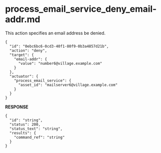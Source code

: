 
# process_email_service_deny_email-addr.md

This action specifies an email address be denied.

```
{
  "id": "0ebc6bc6-0cd3-40f1-80f9-0b3a4857d21b",
  "action": "deny",
  "target": {
    "email-addr": {
      "value": "number6@village.example.com"
    }
  },
  "actuator": {
    "process_email_service": {
      "asset_id": "mailserver6@village.example.com"
    }
  }
}
```

**RESPONSE**

```
{
  "id": "string",
  "status": 200,
  "status_text": "string",
  "results": {
    "command_ref": "string"
  }
}
```